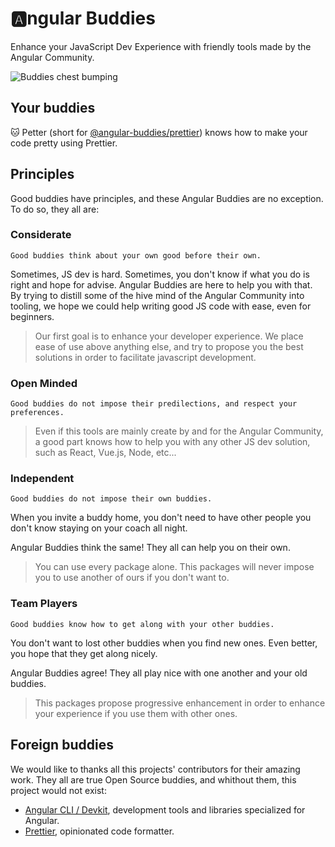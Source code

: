 # :a:ngular Buddies

Enhance your JavaScript Dev Experience with friendly tools made by the Angular Community.

![Buddies chest bumping](https://user-images.githubusercontent.com/7578400/47610724-bf87e200-da5c-11e8-8c24-91ece38a28df.gif)

## Your buddies

:cat: Petter (short for [@angular-buddies/prettier](./packages/prettier/README.md)) knows how to make your code pretty using Prettier.

## Principles

Good buddies have principles, and these Angular Buddies are no exception. To do so, they all are:

### Considerate

`Good buddies think about your own good before their own.`

Sometimes, JS dev is hard. Sometimes, you don't know if what you do is right and hope for advise. Angular Buddies are here to help you with that. By trying to distill some of the hive mind of the Angular Community into tooling, we hope we could help writing good JS code with ease, even for beginners.

> Our first goal is to enhance your developer experience. We place ease of use above anything else, and try to propose you the best solutions in order to facilitate javascript development.

### Open Minded

`Good buddies do not impose their predilections, and respect your preferences.`

> Even if this tools are mainly create by and for the Angular Community, a good part knows how to help you with any other JS dev solution, such as React, Vue.js, Node, etc...

### Independent

`Good buddies do not impose their own buddies.`

When you invite a buddy home, you don't need to have other people you don't know staying on your coach all night.

Angular Buddies think the same! They all can help you on their own.

> You can use every package alone. This packages will never impose you to use another of ours if you don't want to.

### Team Players

`Good buddies know how to get along with your other buddies.`

You don't want to lost other buddies when you find new ones. Even better, you hope that they get along nicely.

Angular Buddies agree! They all play nice with one another and your old buddies.

> This packages propose progressive enhancement in order to enhance your experience if you use them with other ones.

## Foreign buddies

We would like to thanks all this projects' contributors for their amazing work. They all are true Open Source buddies, and whithout them, this project would not exist:

* [Angular CLI / Devkit](https://github.com/angular/angular-cli), development tools and libraries specialized for Angular.
* [Prettier](https://github.com/prettier/prettier), opinionated code formatter.
